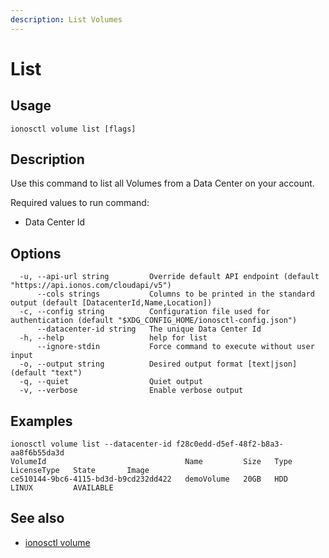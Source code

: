 ```yaml
---
description: List Volumes
---
```


# List

## Usage

```text
ionosctl volume list [flags]
```

## Description

Use this command to list all Volumes from a Data Center on your account.

Required values to run command:
- Data Center Id

## Options

```text
  -u, --api-url string         Override default API endpoint (default "https://api.ionos.com/cloudapi/v5")
      --cols strings           Columns to be printed in the standard output (default [DatacenterId,Name,Location])
  -c, --config string          Configuration file used for authentication (default "$XDG_CONFIG_HOME/ionosctl-config.json")
      --datacenter-id string   The unique Data Center Id
  -h, --help                   help for list
      --ignore-stdin           Force command to execute without user input
  -o, --output string          Desired output format [text|json] (default "text")
  -q, --quiet                  Quiet output
  -v, --verbose                Enable verbose output
```

## Examples

```text
ionosctl volume list --datacenter-id f28c0edd-d5ef-48f2-b8a3-aa8f6b55da3d 
VolumeId                               Name         Size   Type   LicenseType   State       Image
ce510144-9bc6-4115-bd3d-b9cd232dd422   demoVolume   20GB   HDD    LINUX         AVAILABLE
```

## See also

* [ionosctl volume](./)

